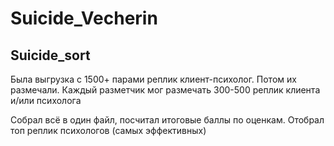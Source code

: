 # Suicide_Vecherin
 
## Suicide_sort

Была выгрузка с 1500+ парами реплик клиент-психолог. Потом их размечали. Каждый разметчик мог размечать 300-500 реплик клиента и/или психолога

Собрал всё в один файл, посчитал итоговые баллы по оценкам. Отобрал топ реплик психологов (самых эффективных)
